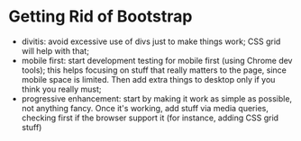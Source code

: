 
# Getting Rid of Bootstrap

- divitis: avoid excessive use of divs just to make things work; CSS grid will help with that;
- mobile first: start development testing for mobile first (using Chrome dev tools); this helps focusing on stuff that really matters to the page, since mobile space is limited. Then add extra things to desktop only if you think you really must;
- progressive enhancement: start by making it work as simple as possible, not anything fancy. Once it's working, add stuff via media queries, checking first if the browser support it (for instance, adding CSS grid stuff)
